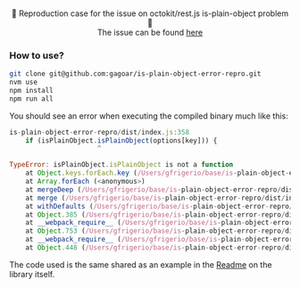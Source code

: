 <p align="center">
  <h3 align="center"></h3>

  <p align="center">
      🐛 Reproduction case for the issue on octokit/rest.js is-plain-object problem 🐛 <br/>
      The issue can be found <a href="https://github.com/octokit/rest.js/issues/1929">here</a>
    <br />
  </p>
</p>

### How to use?

```bash
git clone git@github.com:gagoar/is-plain-object-error-repro.git
nvm use
npm install
npm run all
```

You should see an error when executing the compiled binary much like this:

```javascript
is-plain-object-error-repro/dist/index.js:358
    if (isPlainObject.isPlainObject(options[key])) {
                      ^

TypeError: isPlainObject.isPlainObject is not a function
    at Object.keys.forEach.key (/Users/gfrigerio/base/is-plain-object-error-repro/dist/index.js:358:23)
    at Array.forEach (<anonymous>)
    at mergeDeep (/Users/gfrigerio/base/is-plain-object-error-repro/dist/index.js:357:24)
    at merge (/Users/gfrigerio/base/is-plain-object-error-repro/dist/index.js:399:25)
    at withDefaults (/Users/gfrigerio/base/is-plain-object-error-repro/dist/index.js:695:20)
    at Object.385 (/Users/gfrigerio/base/is-plain-object-error-repro/dist/index.js:723:18)
    at __webpack_require__ (/Users/gfrigerio/base/is-plain-object-error-repro/dist/index.js:24:31)
    at Object.753 (/Users/gfrigerio/base/is-plain-object-error-repro/dist/index.js:2831:16)
    at __webpack_require__ (/Users/gfrigerio/base/is-plain-object-error-repro/dist/index.js:24:31)
    at Object.448 (/Users/gfrigerio/base/is-plain-object-error-repro/dist/index.js:748:15)
```

The code used is the same shared as an example in the [Readme](https://github.com/octokit/rest.js/blob/master/README.md) on the library itself.
